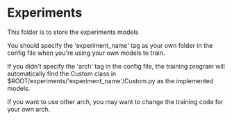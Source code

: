 # Experiments
This folder is to store the experiments models

You should specify the 'experiment_name' tag as your own folder in the config file when you're using your own models to train.

If you didn't specify the 'arch' tag in the config file, the training program will automatically find the Custom class in $ROOT/experiments/'experiment_name'/Custom.py as the implemented models.

If you want to use other arch, you may want to change the training code for your own arch.

